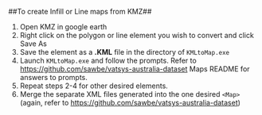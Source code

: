 ##To create Infill or Line maps from KMZ##

1. Open KMZ in google earth
2. Right click on the polygon or line element you wish to convert and click Save As
3. Save the element as a **.KML** file in the directory of `KMLtoMap.exe`
4. Launch `KMLtoMap.exe` and follow the prompts. Refer to https://github.com/sawbe/vatsys-australia-dataset Maps README for answers to prompts.
5. Repeat steps 2-4 for other desired elements.
5. Merge the separate XML files generated into the one desired `<Map>` (again, refer to https://github.com/sawbe/vatsys-australia-dataset)
